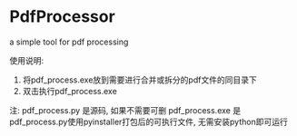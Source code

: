 # PdfProcessor
a simple tool for pdf processing

使用说明:
1. 将pdf_process.exe放到需要进行合并或拆分的pdf文件的同目录下
2. 双击执行pdf_process.exe

注:
pdf_process.py 是源码, 如果不需要可删
pdf_process.exe 是pdf_process.py使用pyinstaller打包后的可执行文件, 无需安装python即可运行